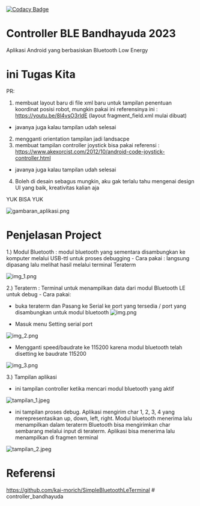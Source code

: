 [![Codacy Badge](https://api.codacy.com/project/badge/Grade/3f9ba45b5c5449179150010659311f57)](https://www.codacy.com/manual/kai-morich/SimpleBluetoothLeTerminal?utm_source=github.com&amp;utm_medium=referral&amp;utm_content=kai-morich/SimpleBluetoothLeTerminal&amp;utm_campaign=Badge_Grade)

# Controller BLE Bandhayuda 2023 

Aplikasi Android yang berbasiskan Bluetooth Low Energy 

# ini Tugas Kita

PR: 
1) membuat layout baru di file xml baru untuk tampilan penentuan koordinat posisi robot,
mungkin pakai ini referensinya ini : https://youtu.be/8l4vsO3rldE (layout fragment_field.xml mulai dibuat)
+ javanya juga kalau tampilan udah selesai
2) mengganti orientation tampilan jadi landsacpe <sudah>
3) membuat tampilan controller joystick bisa pakai referensi
: https://www.akexorcist.com/2012/10/android-code-joystick-controller.html
+ javanya juga kalau tampilan udah selesai
4) Boleh di desain sebagus mungkin, aku gak terlalu tahu mengenai design UI yang baik, kreativitas kalian aja

YUK BISA YUK

![gambaran_aplikasi.png](./app/src/main/res/mipmap/gambaran_aplikasi.png)

# Penjelasan Project
1.) Modul Bluetooth : modul bluetooth yang sementara disambungkan ke komputer melalui USB-ttl untuk proses debugging
    - Cara pakai : langsung dipasang lalu melihat hasil melalui terminal Teraterm

![img_1.png](./app/src/main/res/mipmap/img_1.png)
    
2.) Teraterm : Terminal untuk menampilkan data dari modul Bluetooth LE untuk debug
    - Cara pakai: 
- buka teraterm dan Pasang ke Serial ke port yang tersedia / port yang disambungkan untuk modul bluetooth
![img.png](./app/src/main/res/mipmap/img.png)    

- Masuk menu Setting serial port

![img_2.png](./app/src/main/res/mipmap/img_2.png)

- Mengganti speed/baudrate ke 115200 karena modul bluetooth telah disetting ke baudrate 115200

![img_3.png](./app/src/main/res/mipmap/img_3.png)

3.) Tampilan aplikasi
- ini tampilan controller ketika mencari modul bluetooth yang aktif

![tampilan_1.jpeg](./app/src/main/res/mipmap/tampilan_1.jpeg)

- ini tampilan proses debug. 
      Aplikasi mengirim char 1, 2, 3, 4 yang merepresentasikan up, down, left, right. Modul bluetooth menerima lalu menampilkan dalam teraterm
      Bluetooth bisa mengirimkan char sembarang melalui input di teraterm. Aplikasi bisa menerima lalu menampilkan di fragmen terminal

![tampilan_2.jpeg](./app/src/main/res/mipmap/tampilan_2.jpeg)

# Referensi 
  https://github.com/kai-morich/SimpleBluetoothLeTerminal
#   c o n t r o l l e r _ b a n d h a y u d a  
 